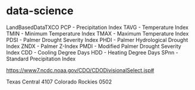 # data-science



LandBasedDataTXCO
PCP - Precipitation Index
TAVG - Temperature Index
TMIN - Minimum Temperature Index
TMAX - Maximum Temperature Index
PDSI - Palmer Drought Severity Index
PHDI - Palmer Hydrological Drought Index
ZNDX - Palmer Z-Index
PMDI - Modified Palmer Drought Severity Index
CDD - Cooling Degree Days
HDD - Heating Degree Days
SPnn - Standard Precipitation Index

https://www7.ncdc.noaa.gov/CDO/CDODivisionalSelect.jsp#

Texas Central 4107
Colorado Rockies 0502
